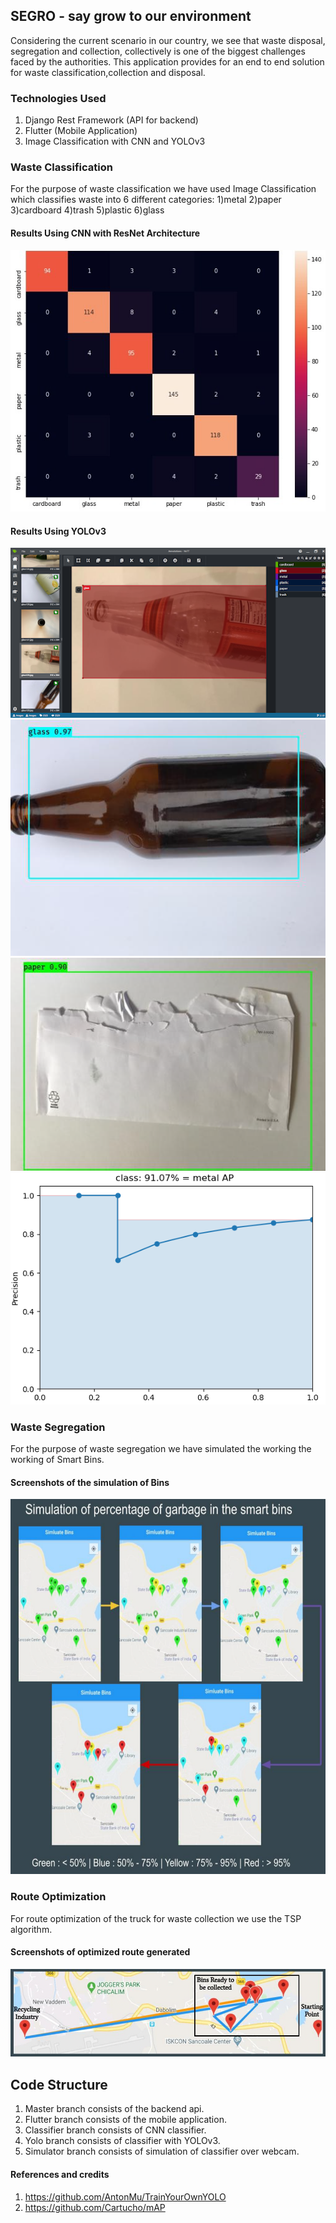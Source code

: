 ## SEGRO - say grow to our environment

Considering the current scenario in our country, we see that waste disposal, segregation and collection, collectively is one of the biggest challenges faced by the authorities.
This application provides for an end to end solution for waste classification,collection and disposal.

### Technologies Used
1) Django Rest Framework (API for backend)
2) Flutter (Mobile Application)
3) Image Classification with CNN and YOLOv3

### Waste Classification
For the purpose of waste classification we have used Image Classification which classifies waste into 6 different categories:
1)metal
2)paper
3)cardboard
4)trash
5)plastic
6)glass

#### Results Using CNN with ResNet Architecture

<img src = "https://github.com/pmj9911/Segro/blob/master/docs/1.png">

#### Results Using YOLOv3

<img src = "https://github.com/pmj9911/Segro/blob/master/docs/3.png">
<img src = "https://github.com/pmj9911/Segro/blob/master/docs/2.png">
<img src = "https://github.com/pmj9911/Segro/blob/master/docs/4.png">
<img src = "https://github.com/pmj9911/Segro/blob/master/docs/7.png">

### Waste Segregation
For the purpose of waste segregation we have simulated the working the working of Smart Bins.

#### Screenshots of the simulation of Bins

<img src = "https://github.com/pmj9911/Segro/blob/master/docs/5.png" height="600" width="800">

### Route Optimization
For route optimization of the truck for waste collection we use the TSP algorithm.

#### Screenshots of optimized route generated
<img src = "https://github.com/pmj9911/Segro/blob/master/docs/6.png">

## Code Structure

1) Master branch consists of the backend api.
2) Flutter branch consists of the mobile application.
3) Classifier branch consists of CNN classifier.
4) Yolo branch consists of classifier with YOLOv3.
5) Simulator branch consists of simulation of classifier over webcam.

#### References and credits
1) https://github.com/AntonMu/TrainYourOwnYOLO
2) https://github.com/Cartucho/mAP

